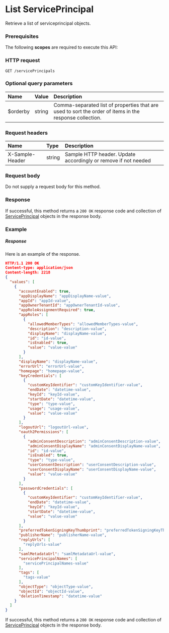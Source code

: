 # List ServicePrincipal

Retrieve a list of serviceprincipal objects.
### Prerequisites
The following **scopes** are required to execute this API: 
### HTTP request
<!-- { "blockType": "ignored" } -->
```http
GET /servicePrincipals
```
### Optional query parameters
|Name|Value|Description|
|:---------------|:--------|:-------|
|$orderby|string|Comma-separated list of properties that are used to sort the order of items in the response collection.|

### Request headers
| Name       | Type | Description|
|:-----------|:------|:----------|
| X-Sample-Header  | string  | Sample HTTP header. Update accordingly or remove if not needed|

### Request body
Do not supply a request body for this method.
### Response
If successful, this method returns a `200 OK` response code and collection of [ServicePrincipal](../resources/serviceprincipal.md) objects in the response body.
### Example
##### Response
Here is an example of the response.
<!-- {
  "blockType": "response",
  "truncated": false,
  "@odata.type": "serviceprincipals"
} -->
```json
HTTP/1.1 200 OK
Content-type: application/json
Content-length: 2218
{
  "values": [
    {
      "accountEnabled": true,
      "appDisplayName": "appDisplayName-value",
      "appId": "appId-value",
      "appOwnerTenantId": "appOwnerTenantId-value",
      "appRoleAssignmentRequired": true,
      "appRoles": [
        {
          "allowedMemberTypes": "allowedMemberTypes-value",
          "description": "description-value",
          "displayName": "displayName-value",
          "id": "id-value",
          "isEnabled": true,
          "value": "value-value"
        }
      ],
      "displayName": "displayName-value",
      "errorUrl": "errorUrl-value",
      "homepage": "homepage-value",
      "keyCredentials": [
        {
          "customKeyIdentifier": "customKeyIdentifier-value",
          "endDate": "datetime-value",
          "keyId": "keyId-value",
          "startDate": "datetime-value",
          "type": "type-value",
          "usage": "usage-value",
          "value": "value-value"
        }
      ],
      "logoutUrl": "logoutUrl-value",
      "oauth2Permissions": [
        {
          "adminConsentDescription": "adminConsentDescription-value",
          "adminConsentDisplayName": "adminConsentDisplayName-value",
          "id": "id-value",
          "isEnabled": true,
          "type": "type-value",
          "userConsentDescription": "userConsentDescription-value",
          "userConsentDisplayName": "userConsentDisplayName-value",
          "value": "value-value"
        }
      ],
      "passwordCredentials": [
        {
          "customKeyIdentifier": "customKeyIdentifier-value",
          "endDate": "datetime-value",
          "keyId": "keyId-value",
          "startDate": "datetime-value",
          "value": "value-value"
        }
      ],
      "preferredTokenSigningKeyThumbprint": "preferredTokenSigningKeyThumbprint-value",
      "publisherName": "publisherName-value",
      "replyUrls": [
        "replyUrls-value"
      ],
      "samlMetadataUrl": "samlMetadataUrl-value",
      "servicePrincipalNames": [
        "servicePrincipalNames-value"
      ],
      "tags": [
        "tags-value"
      ],
      "objectType": "objectType-value",
      "objectId": "objectId-value",
      "deletionTimestamp": "datetime-value"
    }
  ]
}
```
If successful, this method returns a `200 OK` response code and collection of [ServicePrincipal](../resources/serviceprincipal.md) objects in the response body.

<!-- uuid: 6316d2c4-b58c-4a98-84ed-b70f2ad7e13e
2015-10-16 22:29:35 UTC -->
<!-- {
  "type": "#page.annotation",
  "description": "List ServicePrincipal",
  "keywords": "",
  "section": "documentation",
  "tocPath": ""
}-->